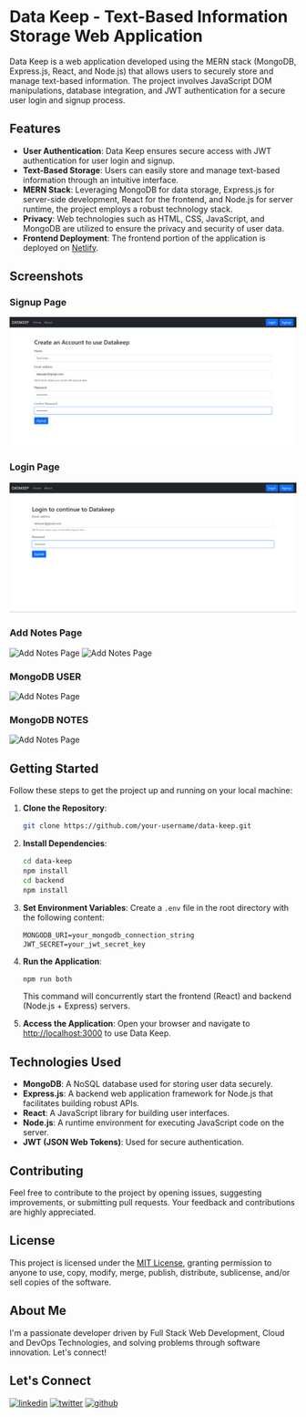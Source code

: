 # Data Keep - Text-Based Information Storage Web Application

Data Keep is a web application developed using the MERN stack (MongoDB, Express.js, React, and Node.js) that allows users to securely store and manage text-based information. The project involves JavaScript DOM manipulations, database integration, and JWT authentication for a secure user login and signup process.

## Features

- **User Authentication**: Data Keep ensures secure access with JWT authentication for user login and signup.
- **Text-Based Storage**: Users can easily store and manage text-based information through an intuitive interface.
- **MERN Stack**: Leveraging MongoDB for data storage, Express.js for server-side development, React for the frontend, and Node.js for server runtime, the project employs a robust technology stack.
- **Privacy**: Web technologies such as HTML, CSS, JavaScript, and MongoDB are utilized to ensure the privacy and security of user data.
- **Frontend Deployment**: The frontend portion of the application is deployed on [Netlify](https://datakeep-frontend.netlify.app/).

## Screenshots

### Signup Page
![Signup Page](./Assets/Screenshot%202024-01-10%20001111.png)

### Login Page
![Login Page](./Assets/Screenshot%202024-01-10%20001519.png)

### Add Notes Page
![Add Notes Page](/Assets/Screenshot%202024-01-10%20001405.png)
![Add Notes Page](/Assets/Screenshot%202024-01-10%20001442.png)

### MongoDB USER
![Add Notes Page](/Assets/Screenshot%202024-01-10%20001623.png)

### MongoDB NOTES
![Add Notes Page](/Assets/Screenshot%202024-01-10%20001638.png)

## Getting Started

Follow these steps to get the project up and running on your local machine:

1. **Clone the Repository**:
   ```bash
   git clone https://github.com/your-username/data-keep.git
   ```

2. **Install Dependencies**:
   ```bash
   cd data-keep
   npm install
   cd backend 
   npm install
   ```

3. **Set Environment Variables**:
   Create a `.env` file in the root directory with the following content:
   ```env
   MONGODB_URI=your_mongodb_connection_string
   JWT_SECRET=your_jwt_secret_key
   ```

4. **Run the Application**:
   ```bash
   npm run both
   ```

   This command will concurrently start the frontend (React) and backend (Node.js + Express) servers.

5. **Access the Application**:
   Open your browser and navigate to [http://localhost:3000](http://localhost:3000) to use Data Keep.

## Technologies Used

- **MongoDB**: A NoSQL database used for storing user data securely.
- **Express.js**: A backend web application framework for Node.js that facilitates building robust APIs.
- **React**: A JavaScript library for building user interfaces.
- **Node.js**: A runtime environment for executing JavaScript code on the server.
- **JWT (JSON Web Tokens)**: Used for secure authentication.

## Contributing

Feel free to contribute to the project by opening issues, suggesting improvements, or submitting pull requests. Your feedback and contributions are highly appreciated.

## License

This project is licensed under the [MIT License](LICENSE), granting permission to anyone to use, copy, modify, merge, publish, distribute, sublicense, and/or sell copies of the software.

## About Me

I'm a passionate developer driven by Full Stack Web Development, Cloud and DevOps Technologies, and solving problems through software innovation. Let's connect!

## Let's Connect
[![linkedin](https://img.shields.io/badge/linkedin-0A66C2?style=for-the-badge&logo=linkedin&logoColor=white)](https://www.linkedin.com/in/prince-prasad/)
[![twitter](https://img.shields.io/badge/twitter-1DA1F2?style=for-the-badge&logo=twitter&logoColor=white)](https://twitter.com/PRINCE__PRASAD)
[![github](https://img.shields.io/badge/github-3d4653?style=for-the-badge&logo=github&logoColor=white)](https://github.com/PRINCE-PRASAD)
